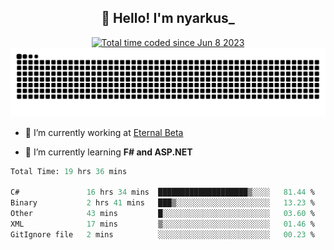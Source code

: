 <h2 align="center">👋 Hello! I'm nyarkus_</h2>
<p align="center">
  <a href="https://wakatime.com/@8f9aa332-6725-4e00-a5d9-b2317a4b74a6">
    <img src="https://wakatime.com/badge/user/8f9aa332-6725-4e00-a5d9-b2317a4b74a6.svg" alt="Total time coded since Jun 8 2023" />
  </a>
  <br>
  <img src = "https://github.com/nyarkus/nyarkus/blob/output/github-snake-dark.svg">
</p>

- 🔭 I’m currently working at [Eternal Beta](https://github.com/Kacianoki/Eternal-Beta)
<!--- 💬 Ask me about **nothing :<**-->
- 🌱 I’m currently learning **F# and ASP.NET**

<!--START_SECTION:waka-->

```fs
Total Time: 19 hrs 36 mins

C#               16 hrs 34 mins  ████████████████████▒░░░░   81.44 %
Binary           2 hrs 41 mins   ███▒░░░░░░░░░░░░░░░░░░░░░   13.23 %
Other            43 mins         █░░░░░░░░░░░░░░░░░░░░░░░░   03.60 %
XML              17 mins         ▒░░░░░░░░░░░░░░░░░░░░░░░░   01.46 %
GitIgnore file   2 mins          ░░░░░░░░░░░░░░░░░░░░░░░░░   00.23 %
```

<!--END_SECTION:waka-->
